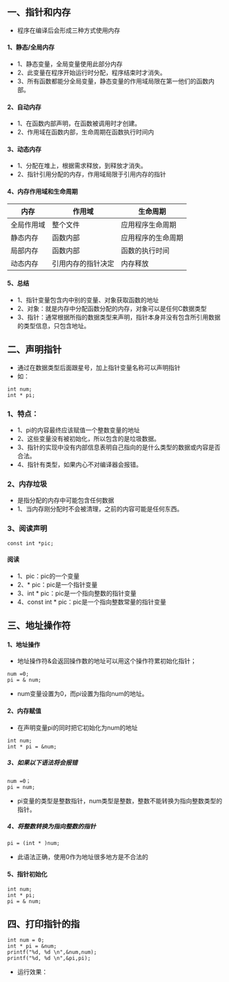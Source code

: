 ## 一、指针和内存
* 程序在编译后会形成三种方式使用内存

#### 1、静态/全局内存
* 1、静态变量，全局变量使用此部分内存
* 2、此变量在程序开始运行时分配，程序结束时才消失。
* 3、所有函数都能分全局变量，静态变量的作用域局限在第一他们的函数内部。

#### 2、自动内存
* 1、在函数内部声明，在函数被调用时才创建。
* 2、作用域在函数内部，生命周期在函数执行时间内

#### 3、动态内存
* 1、分配在堆上，根据需求释放，到释放才消失。
* 2、指针引用分配的内存，作用域局限于引用内存的指针

#### 4、内存作用域和生命周期
内存 | 作用域 | 生命周期
----|------|----
全局作用域 | 整个文件  | 应用程序生命周期
静态内存 | 函数内部  | 应用程序的生命周期
局部内存 | 函数内部  | 函数的执行时间
动态内存 | 引用内存的指针决定  | 内存释放

#### 5、总结
* 1、指针变量包含内中别的变量、对象获取函数的地址
* 2、对象：就是内存中分配函数分配的内存，对象可以是任何C数据类型
* 3、指针：通常根据所指的数据类型来声明，指针本身并没有包含所引用数据的类型信息，只包含地址。

## 二、声明指针
* 通过在数据类型后面跟星号，加上指针变量名称可以声明指针
* 如： 
```
int num;
int * pi;
```
### 1、特点：
* 1、pi的内容最终应该赋值一个整数变量的地址
* 2、这些变量没有被初始化，所以包含的是垃圾数据。
* 3、指针的实现中没有内部信息表明自己指向的是什么类型的数据或内容是否合法。
* 4、指针有类型，如果内心不对编译器会报错。

### 2、内存垃圾
* 是指分配的内存中可能包含任何数据
* 1、当内存刚分配时不会被清理，之前的内容可能是任何东西。

### 3、阅读声明
```
const int *pic;
```
#### 阅读
* 1、pic：pic的一个变量
* 2、* pic：pic是一个指针变量
* 3、int * pic：pic是一个指向整数的指针变量
* 4、const int * pic：pic是一个指向整数常量的指针变量

## 三、地址操作符
#### 1、地址操作 
* 地址操作符&会返回操作数的地址可以用这个操作符累初始化指针；

```
num =0;
pi = & num;
```
* num变量设置为0，而pi设置为指向num的地址。

#### 2、内存赋值
* 在声明变量pi的同时把它初始化为num的地址
```
int num;
int * pi = &num;
```
##### 3、如果以下语法将会报错
```
num =0；
pi = num;
```
* pi变量的类型是整数指针，num类型是整数，整数不能转换为指向整数类型的指针。

##### 4、将整数转换为指向整数的指针
```
pi = (int * )num;
```
* 此语法正确，使用0作为地址很多地方是不合法的

#### 5、指针初始化
```
int num;
int * pi;
pi = & num;
```
## 四、打印指针的指
```
int num = 0;
int * pi = &num;
printf("%d, %d \n",&num,num);
printf("%d, %d \n",&pi,pi);
```
* 运行效果：
```

```

